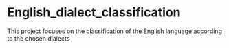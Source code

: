 # English_dialect_classification
This project focuses on the classification of the English language according to the chosen dialects
